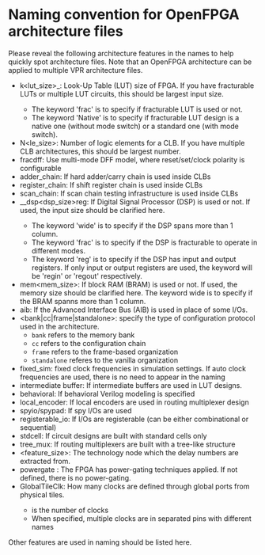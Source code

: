 # Naming convention for OpenFPGA architecture files
Please reveal the following architecture features in the names to help quickly spot architecture files.
Note that an OpenFPGA architecture can be applied to multiple VPR architecture files.

- k<lut\_size>\_<frac><Native>: Look-Up Table (LUT) size of FPGA. If you have fracturable LUTs or multiple LUT circuits, this should be largest input size.
  * The keyword 'frac' is to specify if fracturable LUT is used or not.
  * The keyword 'Native' is to specify if fracturable LUT design is a native one (without mode switch) or a standard one (with mode switch).
- N<le\_size>: Number of logic elements for a CLB. If you have multiple CLB architectures, this should be largest number.
- fracdff: Use multi-mode DFF model, where reset/set/clock polarity is configurable
- adder\_chain: If hard adder/carry chain is used inside CLBs
- register\_chain: If shift register chain is used inside CLBs
- scan\_chain: If scan chain testing infrastructure is used inside CLBs
- <wide>\_<frac>\_dsp<dsp\_size>reg: If Digital Signal Processor (DSP) is used or not. If used, the input size should be clarified here.
  - The keyword 'wide' is to specify if the DSP spans more than 1 column. 
  - The keyword 'frac' is to specify if the DSP is fracturable to operate in different modes.
  - The keyword 'reg' is to specify if the DSP has input and output registers. If only input or output registers are used, the keyword will be 'regin' or 'regout' respectively.
- mem<mem\_size>: If block RAM (BRAM) is used or not. If used, the memory size should be clarified here. The keyword wide is to specify if the BRAM spanns more than 1 column.
- aib: If the Advanced Interface Bus (AIB) is used in place of some I/Os.
- <bank\|cc\|frame\|standalone>: specify the type of configuration protocol used in the architecture.
  - `bank` refers to the memory bank
  - `cc` refers to the configuration chain
  - `frame` refers to the frame-based organization
  - `standalone` referes to the vanilla organization
- fixed\_sim: fixed clock frequencies in simulation settings. If auto clock frequencies are used, there is no need to appear in the naming
- intermediate buffer: If intermediate buffers are used in LUT designs.
- behavioral: If behavioral Verilog modeling is specified
- local\_encoder: If local encoders are used in routing multiplexer design
- spyio/spypad: If spy I/Os are used
- registerable\_io: If I/Os are registerable (can be either combinational or sequential)
- stdcell: If circuit designs are built with standard cells only
- tree\_mux: If routing multiplexers are built with a tree-like structure
- <feature_size>: The technology node which the delay numbers are extracted from.
- powergate : The FPGA has power-gating techniques applied. If not defined, there is no power-gating.
- GlobalTile<Int>Clk<Pin>: How many clocks are defined through global ports from physical tiles.
  * <Int> is the number of clocks 
  * <Pin> When specified, multiple clocks are in separated pins with different names

Other features are used in naming should be listed here.
